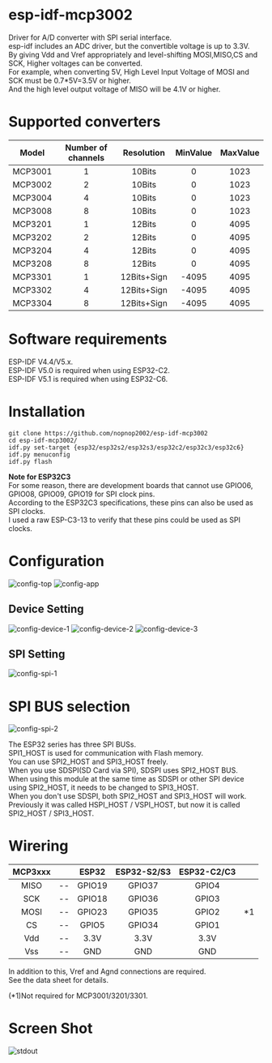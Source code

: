 # esp-idf-mcp3002
Driver for A/D converter with SPI serial interface.   
esp-idf includes an ADC driver, but the convertible voltage is up to 3.3V.   
By giving Vdd and Vref appropriately and level-shifting MOSI,MISO,CS and SCK, Higher voltages can be converted.   
For example, when converting 5V, High Level Input Voltage of MOSI and SCK must be 0.7*5V=3.5V or higher.   
And the high level output voltage of MISO will be 4.1V or higher.   

# Supported converters
|Model|Number of channels|Resolution|MinValue|MaxValue|
|:-:|:-:|:-:|:-:|:-:|
|MCP3001|1|10Bits|0|1023|
|MCP3002|2|10Bits|0|1023|
|MCP3004|4|10Bits|0|1023|
|MCP3008|8|10Bits|0|1023|
|MCP3201|1|12Bits|0|4095|
|MCP3202|2|12Bits|0|4095|
|MCP3204|4|12Bits|0|4095|
|MCP3208|8|12Bits|0|4095|
|MCP3301|1|12Bits+Sign|-4095|4095|
|MCP3302|4|12Bits+Sign|-4095|4095|
|MCP3304|8|12Bits+Sign|-4095|4095|

# Software requirements
ESP-IDF V4.4/V5.x.   
ESP-IDF V5.0 is required when using ESP32-C2.   
ESP-IDF V5.1 is required when using ESP32-C6.   


# Installation
```Shell
git clone https://github.com/nopnop2002/esp-idf-mcp3002
cd esp-idf-mcp3002/
idf.py set-target {esp32/esp32s2/esp32s3/esp32c2/esp32c3/esp32c6}
idf.py menuconfig
idf.py flash
```

__Note for ESP32C3__   
For some reason, there are development boards that cannot use GPIO06, GPIO08, GPIO09, GPIO19 for SPI clock pins.   
According to the ESP32C3 specifications, these pins can also be used as SPI clocks.   
I used a raw ESP-C3-13 to verify that these pins could be used as SPI clocks.   

# Configuration   

![config-top](https://user-images.githubusercontent.com/6020549/157990108-4b4dafde-4c32-45e6-92b1-32eb39b94d58.jpg)
![config-app](https://user-images.githubusercontent.com/6020549/157990185-fa6beb49-a6fb-471b-87e5-41394b045868.jpg)

## Device Setting
![config-device-1](https://user-images.githubusercontent.com/6020549/157990203-d91e19fd-5f5b-43a5-b39a-9d5c3774a6b0.jpg)
![config-device-2](https://user-images.githubusercontent.com/6020549/157990205-3479fcd0-c476-404f-9422-e78ddced1e45.jpg)
![config-device-3](https://user-images.githubusercontent.com/6020549/157990689-2a7484ce-88ae-4e4f-9bc2-46b32973fb16.jpg)

## SPI Setting
![config-spi-1](https://user-images.githubusercontent.com/6020549/211113887-027f8ec0-74c8-4427-b5ab-c59a4997b24a.jpg)

# SPI BUS selection   
![config-spi-2](https://user-images.githubusercontent.com/6020549/211113850-35a5a9a4-1dc1-460b-98da-5ca63e4ef558.jpg)

The ESP32 series has three SPI BUSs.   
SPI1_HOST is used for communication with Flash memory.   
You can use SPI2_HOST and SPI3_HOST freely.   
When you use SDSPI(SD Card via SPI), SDSPI uses SPI2_HOST BUS.   
When using this module at the same time as SDSPI or other SPI device using SPI2_HOST, it needs to be changed to SPI3_HOST.   
When you don't use SDSPI, both SPI2_HOST and SPI3_HOST will work.   
Previously it was called HSPI_HOST / VSPI_HOST, but now it is called SPI2_HOST / SPI3_HOST.   


# Wirering
|MCP3xxx||ESP32|ESP32-S2/S3|ESP32-C2/C3||
|:-:|:-:|:-:|:-:|:-:|:-:|
|MISO|--|GPIO19|GPIO37|GPIO4||
|SCK|--|GPIO18|GPIO36|GPIO3||
|MOSI|--|GPIO23|GPIO35|GPIO2|*1|
|CS|--|GPIO5|GPIO34|GPIO1||
|Vdd|--|3.3V|3.3V|3.3V||
|Vss|--|GND|GND|GND||

In addition to this, Vref and Agnd connections are required.   
See the data sheet for details.   

(*1)Not required for MCP3001/3201/3301.   


# Screen Shot
![stdout](https://user-images.githubusercontent.com/6020549/157990842-77d6ee7c-c518-4d1d-94ec-283badc7fe34.jpg)



